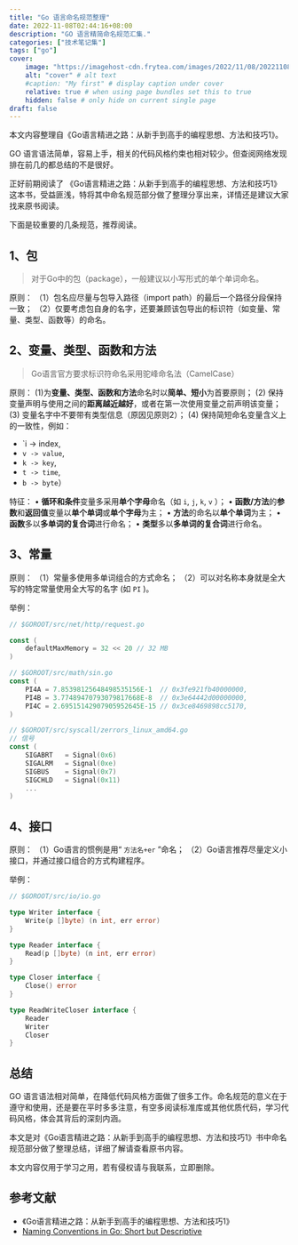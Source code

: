 ```yaml
---
title: "Go 语言命名规范整理"
date: 2022-11-08T02:44:16+08:00
description: "GO 语言精简命名规范汇集."
categories: ["技术笔记集"]
tags: ["go"]
cover:
    image: "https://imagehost-cdn.frytea.com/images/2022/11/08/202211081715882a02e5b310c1ff688.png" # image path/url
    alt: "cover" # alt text
    #caption: "My first" # display caption under cover
    relative: true # when using page bundles set this to true
    hidden: false # only hide on current single page
draft: false
---
```


本文内容整理自《Go语言精进之路：从新手到高手的编程思想、方法和技巧1》。

GO 语言语法简单，容易上手，相关的代码风格约束也相对较少。但查阅网络发现排在前几的都总结的不是很好。

正好前期阅读了 《Go语言精进之路：从新手到高手的编程思想、方法和技巧1》 这本书，受益匪浅，特将其中命名规范部分做了整理分享出来，详情还是建议大家找来原书阅读。

下面是较重要的几条规范，推荐阅读。

## 1、包

> 对于Go中的包（package），一般建议以小写形式的单个单词命名。

原则：
（1）包名应尽量与包导入路径（import path）的最后一个路径分段保持一致；
（2）仅要考虑包自身的名字，还要兼顾该包导出的标识符（如变量、常量、类型、函数等）的命名。

## 2、变量、类型、函数和方法

> Go语言官方要求标识符命名采用驼峰命名法（CamelCase）

原则：
(1)为**变量、类型、函数和方法**命名时以**简单、短小**为首要原则；
(2) 保持变量声明与使用之间的**距离越近越好**，或者在第一次使用变量之前声明该变量；
(3) 变量名字中不要带有类型信息（原因见原则2）；
(4) 保持简短命名变量含义上的一致性，例如：
  - `i -> index, 
  - `v -> value`, 
  - `k -> key`, 
  - `t -> time`, 
  - `b -> byte`）

特征：
•  **循环和条件**变量多采用**单个字母**命名（如 `i`, `j`, `k`, `v` ）；
•  **函数/方法**的**参数**和**返回值**变量以**单个单词**或**单个字母**为主；
•  **方法**的命名以**单个单词**为主；
•  **函数**多以**多单词的复合词**进行命名；
•  **类型**多以**多单词的复合词**进行命名。

## 3、常量

原则：
（1）常量多使用多单词组合的方式命名；
（2）可以对名称本身就是全大写的特定常量使用全大写的名字 (如 `PI` )。

举例：
```go
// $GOROOT/src/net/http/request.go

const (
    defaultMaxMemory = 32 << 20 // 32 MB
)

// $GOROOT/src/math/sin.go
const (
    PI4A = 7.85398125648498535156E-1  // 0x3fe921fb40000000,
    PI4B = 3.77489470793079817668E-8  // 0x3e64442d00000000,
    PI4C = 2.69515142907905952645E-15 // 0x3ce8469898cc5170,
)

// $GOROOT/src/syscall/zerrors_linux_amd64.go
// 信号
const (
    SIGABRT   = Signal(0x6)
    SIGALRM   = Signal(0xe)
    SIGBUS    = Signal(0x7)
    SIGCHLD   = Signal(0x11)
    ...
)
```

## 4、接口

原则：
（1）Go语言的惯例是用“ `方法名+er` ”命名；
（2）Go语言推荐尽量定义小接口，并通过接口组合的方式构建程序。


举例：
```go
// $GOROOT/src/io/io.go

type Writer interface {
    Write(p []byte) (n int, err error)
}

type Reader interface {
    Read(p []byte) (n int, err error)
}

type Closer interface {
    Close() error
}

type ReadWriteCloser interface {
    Reader
    Writer
    Closer
}
```


## 总结

GO 语言语法相对简单，在降低代码风格方面做了很多工作。命名规范的意义在于遵守和使用，还是要在平时多多注意，有空多阅读标准库或其他优质代码，学习代码风格，体会其背后的深刻内涵。

本文是对《Go语言精进之路：从新手到高手的编程思想、方法和技巧1》书中命名规范部分做了整理总结，详细了解请查看原书内容。

本文内容仅用于学习之用，若有侵权请与我联系，立即删除。

## 参考文献

- 《Go语言精进之路：从新手到高手的编程思想、方法和技巧1》
- [Naming Conventions in Go: Short but Descriptive](https://betterprogramming.pub/naming-conventions-in-go-short-but-descriptive-1fa7c6d2f32a)